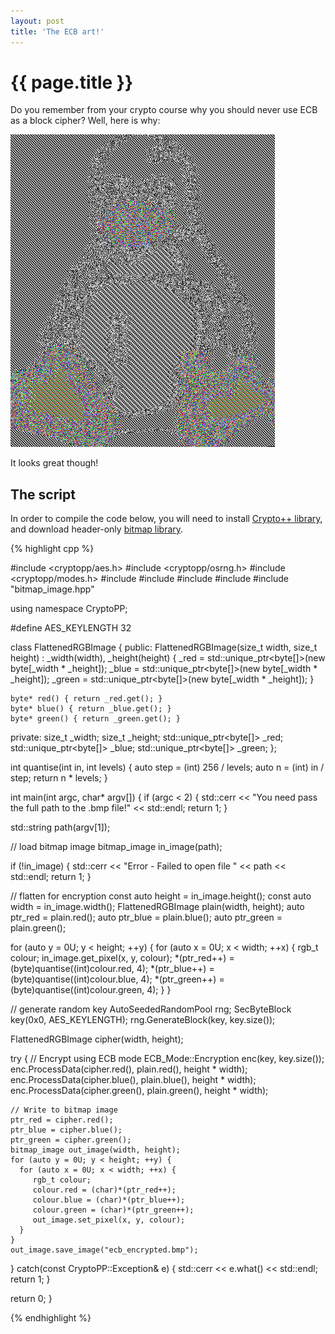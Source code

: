 ```yaml
---
layout: post
title: 'The ECB art!'
---
```


# {{ page.title }}

Do you remember from your crypto course why you should never use ECB as a block cipher? Well, here is why:

![ECB art](/images/ecb.gif)

It looks great though!

## The script
In order to compile the code below, you will need to install [Crypto++ library](https://cryptopp.com), and download header-only [bitmap library](http://www.partow.net/programming/bitmap/index.html).

{% highlight cpp %}

#include <cryptopp/aes.h>
#include <cryptopp/osrng.h>
#include <cryptopp/modes.h>
#include <iostream>
#include <string>
#include <memory>
#include <cmath>
#include "bitmap_image.hpp"

using namespace CryptoPP;

#define AES_KEYLENGTH 32

class FlattenedRGBImage {
  public:
    FlattenedRGBImage(size_t width, size_t height) : _width(width), _height(height) {
      _red = std::unique_ptr<byte[]>(new byte[_width * _height]);
      _blue = std::unique_ptr<byte[]>(new byte[_width * _height]);
      _green = std::unique_ptr<byte[]>(new byte[_width * _height]);
    }

    byte* red() { return _red.get(); }
    byte* blue() { return _blue.get(); }
    byte* green() { return _green.get(); }

  private:
    size_t _width;
    size_t _height;
    std::unique_ptr<byte[]> _red;
    std::unique_ptr<byte[]> _blue;
    std::unique_ptr<byte[]> _green;
};

int quantise(int in, int levels) {
  auto step = (int) 256 / levels;
  auto n = (int) in / step;
  return n * levels;
}

int main(int argc, char* argv[]) {
  if (argc < 2) {
    std::cerr << "You need pass the full path to the .bmp file!" << std::endl;
    return 1;
  }

  std::string path(argv[1]);

  // load bitmap image
  bitmap_image in_image(path);

  if (!in_image) {
    std::cerr << "Error - Failed to open file " << path << std::endl;
    return 1;
  }

  // flatten for encryption
  const auto height = in_image.height();
  const auto width  = in_image.width();
  FlattenedRGBImage plain(width, height);
  auto ptr_red = plain.red();
  auto ptr_blue = plain.blue();
  auto ptr_green = plain.green();

  for (auto y = 0U; y < height; ++y) {
    for (auto x = 0U; x < width; ++x) {
       rgb_t colour;
       in_image.get_pixel(x, y, colour);
       *(ptr_red++) = (byte)quantise((int)colour.red, 4);
       *(ptr_blue++) = (byte)quantise((int)colour.blue, 4);
       *(ptr_green++) = (byte)quantise((int)colour.green, 4);
    }
  }

  // generate random key
  AutoSeededRandomPool rng;
  SecByteBlock key(0x0, AES_KEYLENGTH);
  rng.GenerateBlock(key, key.size());

  FlattenedRGBImage cipher(width, height);

  try {
    // Encrypt using ECB mode
    ECB_Mode<AES>::Encryption enc(key, key.size());
    enc.ProcessData(cipher.red(), plain.red(), height * width);
    enc.ProcessData(cipher.blue(), plain.blue(), height * width);
    enc.ProcessData(cipher.green(), plain.green(), height * width);

    // Write to bitmap image
    ptr_red = cipher.red();
    ptr_blue = cipher.blue();
    ptr_green = cipher.green();
    bitmap_image out_image(width, height);
    for (auto y = 0U; y < height; ++y) {
      for (auto x = 0U; x < width; ++x) {
         rgb_t colour;
         colour.red = (char)*(ptr_red++);
         colour.blue = (char)*(ptr_blue++);
         colour.green = (char)*(ptr_green++);
         out_image.set_pixel(x, y, colour);
      }
    }
    out_image.save_image("ecb_encrypted.bmp");
  }
  catch(const CryptoPP::Exception& e) {
    std::cerr << e.what() << std::endl;
    return 1;
  }

  return 0;
}

{% endhighlight %}


